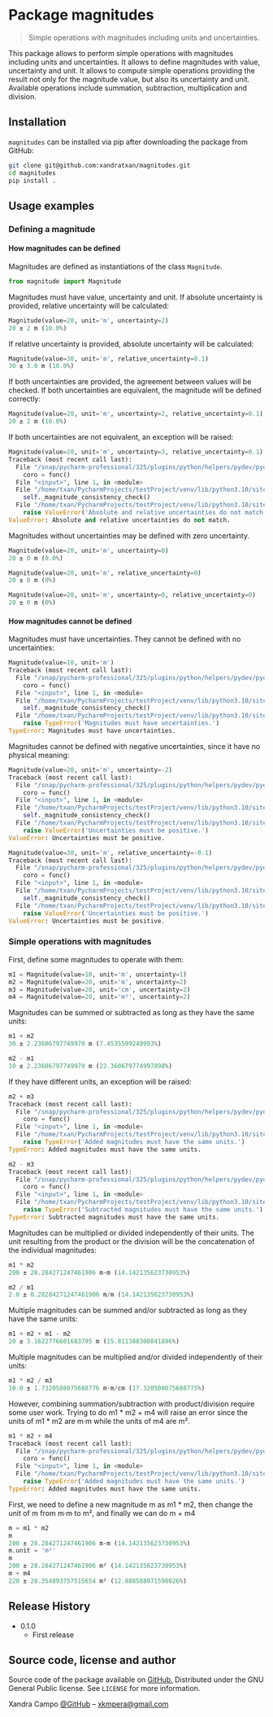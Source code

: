 # Package magnitudes

> Simple operations with magnitudes including units and uncertainties.

This package allows to perform simple operations with magnitudes including units and uncertainties.
It allows to define magnitudes with value, uncertainty and unit.
It allows to compute simple operations providing the result not only for the magnitude value,
but also its uncertainty and unit.
Available operations include summation, subtraction, multiplication and division.

## Installation

``magnitudes`` can be installed via pip after downloading the package from GitHub:

```bash
git clone git@github.com:xandratxan/magnitudes.git
cd magnitudes
pip install .
```

## Usage examples

### Defining a magnitude

#### How magnitudes can be defined

Magnitudes are defined as instantiations of the class ``Magnitude``.

```python
from magnitude import Magnitude
```

Magnitudes must have value, uncertainty and unit.
If absolute uncertainty is provided, relative uncertainty will be calculated:

```python
Magnitude(value=20, unit='m', uncertainty=2)
20 ± 2 m (10.0%)
```

If relative uncertainty is provided, absolute uncertainty will be calculated:

```python
Magnitude(value=30, unit='m', relative_uncertainty=0.1)
30 ± 3.0 m (10.0%)
```

If both uncertainties are provided, the agreement between values will be checked.
If both uncertainties are equivalent, the magnitude will be defined correctly:

```python
Magnitude(value=20, unit='m', uncertainty=2, relative_uncertainty=0.1)
20 ± 2 m (10.0%)
```

If both uncertainties are not equivalent, an exception will be raised:

```python
Magnitude(value=20, unit='m', uncertainty=3, relative_uncertainty=0.1)
Traceback (most recent call last):
  File "/snap/pycharm-professional/325/plugins/python/helpers/pydev/pydevconsole.py", line 364, in runcode
    coro = func()
  File "<input>", line 1, in <module>
  File "/home/txan/PycharmProjects/testProject/venv/lib/python3.10/site-packages/magnitude/magnitude.py", line 70, in __init__
    self._magnitude_consistency_check()
  File "/home/txan/PycharmProjects/testProject/venv/lib/python3.10/site-packages/magnitude/magnitude.py", line 134, in _magnitude_consistency_check
    raise ValueError('Absolute and relative uncertainties do not match.')
ValueError: Absolute and relative uncertainties do not match.
```

Magnitudes without uncertainties may be defined with zero uncertainty.

```python
Magnitude(value=20, unit='m', uncertainty=0)
20 ± 0 m (0.0%)
```

```python
Magnitude(value=20, unit='m', relative_uncertainty=0)
20 ± 0 m (0%)
```

```python
Magnitude(value=20, unit='m', uncertainty=0, relative_uncertainty=0)
20 ± 0 m (0%)
```

#### How magnitudes cannot be defined

Magnitudes must have uncertainties. They cannot be defined with no uncertainties:

```python
Magnitude(value=10, unit='m')
Traceback (most recent call last):
  File "/snap/pycharm-professional/325/plugins/python/helpers/pydev/pydevconsole.py", line 364, in runcode
    coro = func()
  File "<input>", line 1, in <module>
  File "/home/txan/PycharmProjects/testProject/venv/lib/python3.10/site-packages/magnitude/magnitude.py", line 70, in __init__
    self._magnitude_consistency_check()
  File "/home/txan/PycharmProjects/testProject/venv/lib/python3.10/site-packages/magnitude/magnitude.py", line 147, in _magnitude_consistency_check
    raise TypeError('Magnitudes must have uncertainties.')
TypeError: Magnitudes must have uncertainties.
```

Magnitudes cannot be defined with negative uncertainties, since it have no physical meaning:

```python
Magnitude(value=20, unit='m', uncertainty=-2)
Traceback (most recent call last):
  File "/snap/pycharm-professional/325/plugins/python/helpers/pydev/pydevconsole.py", line 364, in runcode
    coro = func()
  File "<input>", line 1, in <module>
  File "/home/txan/PycharmProjects/testProject/venv/lib/python3.10/site-packages/magnitude/magnitude.py", line 70, in __init__
    self._magnitude_consistency_check()
  File "/home/txan/PycharmProjects/testProject/venv/lib/python3.10/site-packages/magnitude/magnitude.py", line 149, in _magnitude_consistency_check
    raise ValueError('Uncertainties must be positive.')
ValueError: Uncertainties must be positive.
```

```python
Magnitude(value=30, unit='m', relative_uncertainty=-0.1)
Traceback (most recent call last):
  File "/snap/pycharm-professional/325/plugins/python/helpers/pydev/pydevconsole.py", line 364, in runcode
    coro = func()
  File "<input>", line 1, in <module>
  File "/home/txan/PycharmProjects/testProject/venv/lib/python3.10/site-packages/magnitude/magnitude.py", line 70, in __init__
    self._magnitude_consistency_check()
  File "/home/txan/PycharmProjects/testProject/venv/lib/python3.10/site-packages/magnitude/magnitude.py", line 149, in _magnitude_consistency_check
    raise ValueError('Uncertainties must be positive.')
ValueError: Uncertainties must be positive.
```

### Simple operations with magnitudes

First, define some magnitudes to operate with them:

```python
m1 = Magnitude(value=10, unit='m', uncertainty=1)
m2 = Magnitude(value=20, unit='m', uncertainty=2)
m3 = Magnitude(value=20, unit='cm', uncertainty=2)
m4 = Magnitude(value=20, unit='m²', uncertainty=2)
```

Magnitudes can be summed or subtracted as long as they have the same units:

```python
m1 + m2
30 ± 2.23606797749979 m (7.4535599249993%)
```

```python
m2 - m1
10 ± 2.23606797749979 m (22.360679774997898%)
```

If they have different units, an exception will be raised:

```python
m2 + m3
Traceback (most recent call last):
  File "/snap/pycharm-professional/325/plugins/python/helpers/pydev/pydevconsole.py", line 364, in runcode
    coro = func()
  File "<input>", line 1, in <module>
  File "/home/txan/PycharmProjects/testProject/venv/lib/python3.10/site-packages/magnitude/magnitude.py", line 83, in __add__
    raise TypeError('Added magnitudes must have the same units.')
TypeError: Added magnitudes must have the same units.
```

```python
m2 - m3
Traceback (most recent call last):
  File "/snap/pycharm-professional/325/plugins/python/helpers/pydev/pydevconsole.py", line 364, in runcode
    coro = func()
  File "<input>", line 1, in <module>
  File "/home/txan/PycharmProjects/testProject/venv/lib/python3.10/site-packages/magnitude/magnitude.py", line 93, in __sub__
    raise TypeError('Subtracted magnitudes must have the same units.')
TypeError: Subtracted magnitudes must have the same units.
```

Magnitudes can be multiplied or divided independently of their units.
The unit resulting from the product or the division will be the concatenation of the individual magnitudes:

```python
m1 * m2
200 ± 28.284271247461906 m·m (14.142135623730953%)
```

```python
m2 / m1
2.0 ± 0.28284271247461906 m/m (14.142135623730953%)
```

Multiple magnitudes can be summed and/or subtracted as long as they have the same units:

```python
m1 + m2 + m1 - m2
20 ± 3.1622776601683795 m (15.811388300841896%)
```

Multiple magnitudes can be multiplied and/or divided independently of their units:

```python
m1 * m2 / m3
10.0 ± 1.7320508075688776 m·m/cm (17.320508075688775%)
```

However, combining summation/subtraction with product/division require some user work.
Trying to do m1 * m2 + m4 will raise an error since the units of m1 * m2 are m·m while the units of m4 are m².

```python
m1 * m2 + m4
Traceback (most recent call last):
  File "/snap/pycharm-professional/325/plugins/python/helpers/pydev/pydevconsole.py", line 364, in runcode
    coro = func()
  File "<input>", line 1, in <module>
  File "/home/txan/PycharmProjects/testProject/venv/lib/python3.10/site-packages/magnitude/magnitude.py", line 83, in __add__
    raise TypeError('Added magnitudes must have the same units.')
TypeError: Added magnitudes must have the same units.
```

First, we need to define a new magnitude m as m1 * m2, then change the unit of m from m·m to m², and finally we can do m + m4 

```python
m = m1 * m2
m
200 ± 28.284271247461906 m·m (14.142135623730953%)
m.unit = 'm²'
m
200 ± 28.284271247461906 m² (14.142135623730953%)
m + m4
220 ± 28.354893757515654 m² (12.888588071598026%)
```

## Release History

* 0.1.0
    * First release

## Source code, license and author

Source code of the package available on [GitHub.](https://github.com/xandratxan/magnitudes)
Distributed under the GNU General Public license. See ``LICENSE`` for more information.

Xandra Campo [@GitHub](https://github.com/xandratxan) – xkmpera@gmail.com
